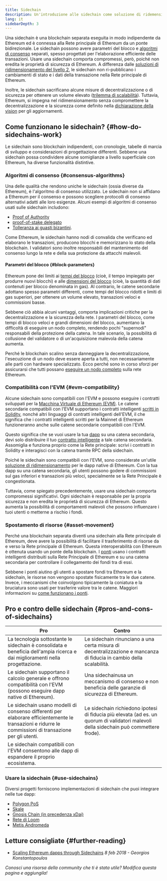 ```yaml
---
title: Sidechain
description: Un'introduzione alle sidechain come soluzione di ridemensionamento attualmente utilizzato dalla community di Ethereum.
lang: it
sidebarDepth: 3
---
```


Una sidechain è una blockchain separata eseguita in modo indipendente da Ethereum ed è connessa alla Rete principale di Ethereum da un ponte bidirezionale. Le sidechain possono avere parametri del blocco e [algoritmi di consenso](/developers/docs/consensus-mechanisms/) separati, spesso progettati per l'elaborazione efficiente delle transazioni. Usare una sidechain comporta compromessi, però, poiché non eredita le proprietà di sicurezza di Ethereum. A differenza dalle [soluzioni di ridimensionamento del livello 2](/layer-2/), le sidechain non ri-pubblicano i cambiamenti di stato e i dati della transazione nella Rete principale di Ethereum.

Inoltre, le sidechain sacrificano alcune misure di decentralizzazione o di sicurezza per ottenere un volume elevato ([trilemma di scalabilità](https://vitalik.eth.limo/general/2021/05/23/scaling.html)). Tuttavia, Ethereum, si impegna nel ridimensionamento senza compromettere la decentralizzazione e la sicurezza come definito nella [dichiarazione della vision](/roadmap/vision/) per gli aggiornamenti.

## Come funzionano le sidechain? {#how-do-sidechains-work}

Le sidechain sono blockchain indipendenti, con cronologie, tabelle di marcia di sviluppo e considerazioni di progettazione differenti. Sebbene una sidechain possa condividere alcune somiglianze a livello superficiale con Ethereum, ha diverse funzionalità distintive.

### Algoritmi di consenso {#consensus-algorithms}

Una delle qualità che rendono uniche le sidechain (ossia diverse da Ethereum), è l'algoritmo di consenso utilizzato. Le sidechain non si affidano a Ethereum per il consenso e possono scegliere protocolli di consenso alternativi adatti alle loro esigenze. Alcuni esempi di algoritmi di consenso usati sulle sidechain includono:

- [Proof of Authority](https://wikipedia.org/wiki/Proof_of_authority)
- [proof-of-stake delegato](https://en.bitcoin.it/wiki/Delegated_proof_of_stake)
- [Tolleranza ai guasti bizantini](https://decrypt.co/resources/byzantine-fault-tolerance-what-is-it-explained).

Come Ethereum, le sidechain hanno nodi di convalida che verificano ed elaborano le transazioni, producono blocchi e memorizzano lo stato della blockchain. I validatori sono inoltre responsabili del mantenimento del consenso lungo la rete e della sua protezione da attacchi malevoli.

#### Parametri del blocco {#block-parameters}

Ethereum pone dei limiti ai [tempi del blocco](/developers/docs/blocks/#block-time) (cioè, il tempo impiegato per produrre nuovi blocchi) e alle [dimensioni del blocco](/developers/docs/blocks/#block-size) (cioè, la quantità di dati contenuti per blocco denominata in gas). Al contrario, le catene secondarie adottano spesso parametri differenti, come tempi del blocco ridotti e limiti di gas superiori, per ottenere un volume elevato, transazioni veloci e commissioni basse.

Sebbene ciò abbia alcuni vantaggi, comporta implicazioni critiche per la decentralizzazione e la sicurezza della rete. I parametri del blocco, come tempi di blocco veloci e grandi dimensioni del blocco, aumentano la difficoltà di eseguire un nodo completo, rendendo pochi "supernodi" responsabili della protezione della catena. In tale scenario, la possibilità di collusione del validatore o di un'acquisizione malevola della catena aumenta.

Perché le blockchain scalino senza danneggiare la decentralizzazione, l'esecuzione di un nodo deve essere aperta a tutti, non necessariamente alle parti con hardware specializzato. Ecco perché sono in corso sforzi per assicurarsi che tutti possano [eseguire un nodo completo](/developers/docs/nodes-and-clients/#why-should-i-run-an-ethereum-node) sulla rete Ethereum.

### Compatibilità con l'EVM {#evm-compatibility}

Alcune sidechain sono compatibili con l'EVM e possono eseguire i contratti sviluppati per la [Macchina Virtuale di Ethereum (EVM)](/developers/docs/evm/). Le catene secondarie compatibili con l'EVM supportano i contratti intelligenti [scritti in Solidity](/developers/docs/smart-contracts/languages/), nonché altri linguaggi di contratti intelligenti dell'EVM, il che significa che i contratti intelligenti scritti per la Mainnet di Ethereum funzioneranno anche sulle catene secondarie compatibili con l'EVM.

Questo significa che se vuoi usare la tua [dapp](/developers/docs/dapps/) su una catena secondaria, devi solo distribuire il tuo [contratto intelligente](/developers/docs/smart-contracts/) a tale catena secondaria. Assomiglia e funziona proprio come la Rete principale: scrivi i contratti in Solidity e interagisci con la catena tramite RPC della sidechain.

Poiché le sidechain sono compatibili con l'EVM, sono considerate un'utile [soluzione di ridimensionamento](/developers/docs/scaling/) per le dapp native di Ethereum. Con la tua dapp su una catena secondaria, gli utenti possono godere di commissioni sul gas inferiori e transazioni più veloci, specialmente se la Rete Principale è congestionata.

Tuttavia, come spiegato precedentemente, usare una sidechain comporta compromessi significativi. Ogni sidechain è responsabile per la propria sicurezza e non eredita le proprietà di sicurezza di Ethereum. Questo aumenta la possibilità di comportamenti malevoli che possono influenzare i tuoi utenti o metterne a rischio i fondi.

### Spostamento di risorse {#asset-movement}

Perché una blockchain separata diventi una sidechain alla Rete principale di Ethereum, deve avere la possibilità di facilitare il trasferimento di risorse da e verso la Rete principale di Ethereum. Questa interoperabilità con Ethereum è ottenuta usando un ponte della blockchain. I [ponti](/bridges/) usano i contratti intelligenti distribuiti sulla Rete Principale di Ethereum e su una catena secondaria per controllare il collegamento dei fondi tra di essi.

Sebbene i ponti aiutino gli utenti a spostare fondi tra Ethereum e la sidechain, le risorse non vengono spostate fisicamente tra le due catene. Invece, i meccanismi che coinvolgono tipicamente la coniatura e la bruciatura sono usati per trasferire valore tra le catene. Maggiori informazioni su [come funzionano i ponti](/developers/docs/bridges/#how-do-bridges-work).

## Pro e contro delle sidechain {#pros-and-cons-of-sidechains}

| Pro                                                                                                                                                    | Contro                                                                                                                                 |
| ------------------------------------------------------------------------------------------------------------------------------------------------------ | -------------------------------------------------------------------------------------------------------------------------------------- |
| La tecnologia sottostante le sidechain è consolidata e beneficia dell'ampia ricerca e dai miglioramenti nella progettazione.                           | Le sidechain rinunciano a una certa misura di decentralizzazione e mancanza di fiducia in cambio della scalabilità.                    |
| Le sidechain supportano il calcolo generale e offrono compatibilità con l'EVM (possono eseguire dapp native di Ethereum).                              | Una sidechainusa un meccanismo di consenso e non beneficia delle garanzie di sicurezza di Ethereum.                                    |
| Le sidechain usano modelli di consenso differenti per elaborare efficientemente le transazioni e ridurre le commissioni di transazione per gli utenti. | Le sidechain richiedono ipotesi di fiducia più elevata (ad es. un quorum di validatori malevoli della sidechain può commettere frode). |
| Le sidechain compatibili con l'EVM consentono alle dapp di espandere il proprio ecosistema.                                                            |                                                                                                                                        |

### Usare la sidechain {#use-sidechains}

Diversi progetti forniscono implementazioni di sidechain che puoi integrare nelle tue dapp:

- [Polygon PoS](https://polygon.technology/solutions/polygon-pos)
- [Skale](https://skale.network/)
- [Gnosis Chain (in precedenza xDai)](https://www.gnosischain.com/)
- [Rete di Loom](https://loomx.io/)
- [Metis Andromeda](https://www.metis.io/)

## Letture consigliate {#further-reading}

- [Scaling Ethereum dapps through Sidechains](https://medium.com/loom-network/dappchains-scaling-ethereum-dapps-through-sidechains-f99e51fff447) _8 feb 2018 - Georgios Konstantopoulos_

_Conosci una risorsa della community che ti è stata utile? Modifica questa pagina e aggiungila!_
